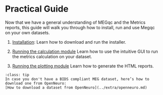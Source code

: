 # Practical Guide
Now that we have a general understanding of MEGqc and the Metrics reports, this guide will walk you through how to install, run and use Megqc on your own datasets.

1. [Installation](../new/install.md):
Learn how to download and run the installer.

2. [Running the calculation module](../new/run.md)
Learn how to use the intuitive GUI to run the metrics calculation on your dataset.

3. [Running the plotting module](../new/plot.md)
Learn how to generate the HTML reports.


```{admonition} Don't have a Dataset?
:class: tip
In case you don't have a BIDS compliant MEG dataset, here’s how to download one from OpenNeuro:
[How to download a dataset from OpenNeuro](../extra/openneuro.md)

```


